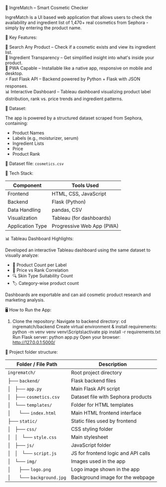 💄 IngreMatch – Smart Cosmetic Checker

IngreMatch is a UI based web application that allows users to check the availability and ingredient list of 1,470+ real cosmetics from Sephora - simply by entering the product name.

🚀 Key Features:

🔎 Search Any Product – Check if a cosmetic exists and view its ingredient list.  
🧪 Ingredient Transparency – Get simplified insight into what's inside your product.  
📱  PWA Capable – Installable like a native app, responsive on mobile and desktop.  
⚡ Fast Flask API – Backend powered by Python + Flask with JSON responses.  
📊 Interactive Dashboard – Tableau dashboard visualizing product label distribution, rank vs. price trends and ingredient patterns.

🧪 Dataset:

The app is powered by a structured dataset scraped from Sephora, containing:
- Product Names
- Labels (e.g., moisturizer, serum)
- Ingredient Lists
- Price
- Product Rank

📁 Dataset file: `cosmetics.csv`

🧰 Tech Stack:

| Component       | Tools Used                  |
|-----------------|-----------------------------|
| Frontend        | HTML, CSS, JavaScript       |
| Backend         | Flask (Python)              |
| Data Handling   | pandas, CSV                 |
| Visualization   | Tableau (for dashboards)    |
| Application Type| Progressive Web App (PWA)   |

📊 Tableau Dashboard Highlights:

Developed an interactive Tableau dashboard using the same dataset to visually analyze:
- 🧴 Product Count per Label 
- 💸 Price vs Rank Correlation 
- 🔍 Skin Type Suitability Count 
- 🏷️ Category-wise product count

Dashboards are exportable and can aid cosmetic product research and marketing analysis.

🖥️ How to Run the App:

1. Clone the repository:
   Navigate to backend directory: cd ingrematch/backend
   Create virtual environment & install requirements: python -m venv venv
                                                      venv\Scripts\activate
                                                      pip install -r requirements.txt
   Run Flask server: python app.py
   Open your browser: http://127.0.0.1:5000/

📁 Project folder structure:

| Folder / File Path          | Description                         |
| --------------------------- | ----------------------------------- |
| `ingrematch/`               | Root project directory              |
| ├── `backend/`              | Flask backend files                 |
| │   ├── `app.py`            | Main Flask API script               |
| │   ├── `cosmetics.csv`     | Dataset file with Sephora products  |
| │   └── `templates/`        | Folder for HTML templates           |
| │      └── `index.html`     | Main HTML frontend interface        |
| ├── `static/`               | Static files used by frontend       |
| │   ├── `css/`              | CSS styling folder                  |
| │   │   └── `style.css`     | Main stylesheet                     |
| │   ├── `js/`               | JavaScript folder                   |
| │   │   └── `script.js`     | JS for frontend logic and API calls |
| │   └── `img/`              | Images used in the app              |
| │      ├── `logo.png`       | Logo image shown in the app         |
| │      └── `background.jpg` | Background image for the webpage    |




